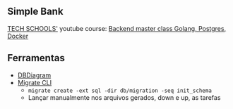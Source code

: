 ## Simple Bank

[TECH SCHOOLS'](https://www.youtube.com/c/TECHSCHOOLGURU) youtube course: [Backend master class Golang, Postgres, Docker](https://www.youtube.com/watch?v=rx6CPDK_5mU&list=PLy_6D98if3ULEtXtNSY_2qN21VCKgoQAE)

## Ferramentas

- [DBDiagram](https://dbdiagram.io/)
- [Migrate CLI](https://github.com/golang-migrate/migrate/tree/master/cmd/migrate)
    - `migrate create -ext sql -dir db/migration -seq init_schema`
    - Lançar manualmente nos arquivos gerados, down e up, as tarefas
